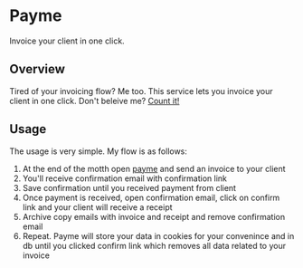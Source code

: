 # Payme

Invoice your client in one click.

## Overview

Tired of your invoicing flow? Me too.
This service lets you invoice your client in one click.
Don\'t beleive me? [Count it!](http://payme.rust.cafe)

## Usage

The usage is very simple. My flow is as follows:

1. At the end of the motth open [payme](http://payme.rust.cafe) and send an invoice to your client
2. You'll receive confirmation email with confirmation link
3. Save confirmation until you received payment from client
4. Once payment is received, open confirmation email, click on confirm link and your client will receive a receipt
5. Archive copy emails with invoice and receipt and remove confirmation email
6. Repeat. Payme will store your data in cookies for your convenince and in db until you clicked confirm link which removes all data related to your invoice
